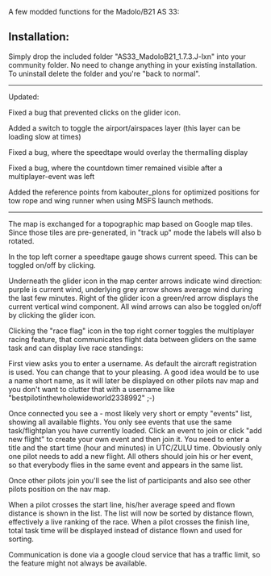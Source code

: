 ﻿A few modded functions for the Madolo/B21 AS 33:

<h2>Installation:</h2>
Simply drop the included folder "AS33_MadoloB21_1.7.3.J-lxn" into your community folder. No need to change anything in your existing installation. To uninstall delete the folder and you're "back to normal".

------------------------------

Updated:

Fixed a bug that prevented clicks on the glider icon.

Added a switch to toggle the airport/airspaces layer (this layer can be loading slow at times)

Fixed a bug, where the speedtape would overlay the thermalling display

Fixed a bug, where the countdown timer remained visible after a multiplayer-event was left

Added the reference points from kabouter_plons for optimized positions for tow rope and wing runner when using MSFS launch methods.


------------------------------

The map is exchanged for a topographic map based on Google map tiles. Since those tiles are pre-generated, in "track up" mode the labels will also b rotated.

In the top left corner a speedtape gauge shows current speed. This can be toggled on/off by clicking.

Underneath the glider icon in the map center arrows indicate wind direction: purple is current wind, underlying grey arrow shows average wind during the last few minutes. Right of the glider icon a green/red arrow displays the current vertical wind component. All wind arrows can also be toggled on/off by clicking the glider icon.

Clicking the "race flag" icon in the top right corner toggles the multiplayer racing feature, that communicates flight data between gliders on the same task and can display live race standings:

First view asks you to enter a username. As default the aircraft registration is used. You can change that to your pleasing. A good idea would be to use a name short name, as it will later be displayed on other pilots nav map and you don't want to clutter that with a username like "bestpilotinthewholewideworld2338992" ;-) 

Once connected you see a - most likely very short or empty "events" list, showing all available flights. You only see events that use the same task/flightplan you have currently loaded. Click an event to join or click "add new flight" to create your own event and then join it. You need to enter a title and the start time (hour and minutes) in UTC/ZULU time. Obviously only one pilot needs to add a new flight. All others should join his or her event, so that everybody flies in the same event and appears in the same list.

Once other pilots join you'll see the list of participants and also see other pilots position on the nav map.

When a pilot crosses the start line, his/her average speed and flown distance is shown in the list. The list will now be sorted by distance flown, effectively a live ranking of the race. When a pilot crosses the finish line, total task time will be displayed instead of distance flown and used for sorting.

Communication is done via a google cloud service that has a traffic limit, so the feature might not always be available.
